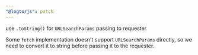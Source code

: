 ```yaml
---
"@logto/js": patch
---
```


use `.toString()` for `URLSearchParams` passing to requester

Some `fetch` implementation doesn't support `URLSearchParams` directly, so we need to convert it to string before passing it to the requester.
